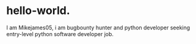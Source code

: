 # hello-world.
I am Mikejames05, i am bugbounty hunter and python developer seeking entry-level python software developer job.
